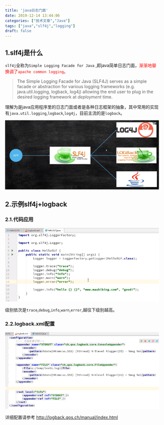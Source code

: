 ```yaml
---
title: 'java日志门面'
date: 2019-12-14 13:44:06
categories: ["技术文章","Java"]
tags: ["java","slf4j","logging"]
draft: false
---
```




## 1.slf4j是什么

`slf4j`全称为`Simple Logging Facade for Java` ,即java简单日志门面，<font color=red>渐渐地替换调了`apache common logging`。</font>

> The Simple Logging Facade for Java (SLF4J) serves as a simple facade or abstraction for various logging frameworks (e.g. java.util.logging, logback, log4j) allowing the end user to plug in the desired logging framework at *deployment* time.

理解为是java应用程序里的日志门面或者是各种日志框架的抽象，其中常用的实现有`java.util.logging`,`logback`,`log4j`，目前主流的是`logback`。

![](/mb/images/slf4j/slf4j_framework.png)

## 2.示例slf4j+logback

### 2.1.代码应用

![](/mb/images/slf4j/use.png)

级别依次是`trace`,`debug`,`info`,`warn`,`error`,越往下级别越高。

### 2.2.logback.xml配置

![](/mb/images/slf4j/logback.xml.png)

详细配置请参考 http://logback.qos.ch/manual/index.html